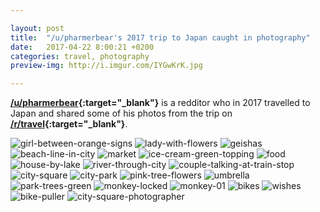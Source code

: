 ```yaml
---

layout: post
title:  "/u/pharmerbear's 2017 trip to Japan caught in photography"
date:   2017-04-22 8:00:21 +0200
categories: travel, photography
preview-img: http://i.imgur.com/IYGwKrK.jpg

---
```


**[/u/pharmerbear][redditor-pharmerbear]{:target="_blank"}** is a redditor who in 2017 travelled to Japan and shared some of his photos from the trip on **[/r/travel][original-reddit-post]{:target="_blank"}**.

![girl-between-orange-signs]
![lady-with-flowers]
![geishas]
![beach-line-in-city]
![market] ![ice-cream-green-topping]
![food] ![house-by-lake]
![river-through-city] ![couple-talking-at-train-stop]
![city-square] ![city-park]
![pink-tree-flowers] ![umbrella]
![park-trees-green] ![monkey-locked]
![monkey-01] ![bikes]
![wishes] ![bike-puller]
![city-square-photographer]


[redditor-pharmerbear]: https://www.reddit.com/user/pharmerbear
[original-reddit-post]: https://www.reddit.com/r/travel/comments/66nwyb/short_collection_of_my_japan_2017_trip/

[lady-with-flowers]: http://i.imgur.com/fAnUUbb.jpg
[geishas]: http://i.imgur.com/KuuqZ1u.jpg
[rugs-lighted]: http://i.imgur.com/BRWEdO4.jpg
[rugs-lighter-with-women]: http://i.imgur.com/923I90R.jpg
[beach-line-in-city]: http://i.imgur.com/rNNJzH4.jpg
[lady-smelling-tree-flower]: http://i.imgur.com/EyVtTOC.jpg
[market]: http://i.imgur.com/YydCOMS.jpg
[ice-cream-green-topping]: http://i.imgur.com/MPguKvY.jpg
[food]: http://i.imgur.com/dVpgYWY.jpg
[house-by-lake]: http://i.imgur.com/avQdbDP.jpg
[river-through-city]: http://i.imgur.com/85PcT6E.jpg
[couple-talking-at-train-stop]: http://i.imgur.com/iMSVaIm.jpg
[girl-between-orange-signs]: http://i.imgur.com/38MzwMa.jpg
[city-square]: http://i.imgur.com/93NoGWy.jpg
[city-park]: http://i.imgur.com/o0NfCCH.jpg
[pink-tree-flowers]: http://i.imgur.com/I7uGuAQ.jpg
[umbrella]: http://i.imgur.com/HyLB4jv.jpg
[park-trees-green]: http://i.imgur.com/8cY4D8c.jpg
[monkey-locked]: http://i.imgur.com/IYGwKrK.jpg
[monkey-01]: http://i.imgur.com/gXK6DRa.jpg
[bikes]: http://i.imgur.com/YLCLTdq.jpg
[wishes]: http://i.imgur.com/7ZWdz6z.jpg
[bike-puller]: http://i.imgur.com/w9xPlcb.jpg
[city-square-photographer]: http://i.imgur.com/O0GsknM.jpg

